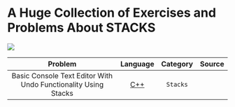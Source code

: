 # A Huge Collection of Exercises and Problems About STACKS

<img src = "https://jonlennartaasenden.files.wordpress.com/2019/05/use-case-graphic_full-stack-provisioning.png">


|  Problem     |  Language     | Category |  Source    |
| :------------------------------------------------: | :---: | :---: | :---:  |
| Basic Console Text Editor With Undo Functionality Using Stacks  | [C++](https://github.com/fatihcinar1/stacks-exercises/blob/master/Solutions/Basic%20Console%20Text%20Editor%20With%20Undo%20Functionality%20Using%20Stacks/basic-text-editor.cpp)     | `Stacks` |  |




<!--
| Basic Console Text Editor With Undo Functionality Using Stacks  | [C](https://github.com/fatihcinar1/strings-exercises/blob/master/Solutions/Copying%20One%20String%20To%20Another%20String/copying-one-string-to-another-string.c)     | [`CODEFORWIN`](https://codeforwin.org/2015/11/c-program-to-copy-one-string-to-another.html) |



-->
